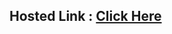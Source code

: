 ## Hosted Link : [Click Here](https://surya-annadurai-10.github.io/JS_Change-shape-and-color-Project/)
